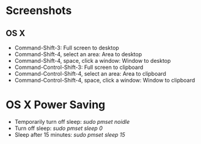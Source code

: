 # Screenshots

## OS X
- Command-Shift-3: Full screen to desktop
- Command-Shift-4, select an area: Area to desktop
- Command-Shift-4, space, click a window: Window to desktop
- Command-Control-Shift-3: Full screen to clipboard
- Command-Control-Shift-4, select an area: Area to clipboard
- Command-Control-Shift-4, space, click a window: Window to clipboard

# OS X Power Saving
- Temporarily turn off sleep: *sudo pmset noidle*
- Turn off sleep: *sudo pmset sleep 0*
- Sleep after 15 minutes: *sudo pmset sleep 15*

